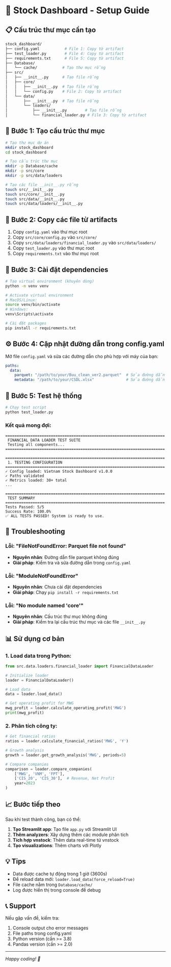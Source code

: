# 🚀 Stock Dashboard - Setup Guide

## 📋 Cấu trúc thư mục cần tạo

```bash
stock_dashboard/
├── config.yaml           # File 1: Copy từ artifact
├── test_loader.py        # File 4: Copy từ artifact  
├── requirements.txt      # File 5: Copy từ artifact
├── Database/
│   └── cache/           # Tạo thư mục rỗng
├── src/
│   ├── __init__.py      # Tạo file rỗng
│   ├── core/
│   │   ├── __init__.py  # Tạo file rỗng
│   │   └── config.py    # File 2: Copy từ artifact
│   └── data/
│       ├── __init__.py  # Tạo file rỗng
│       └── loaders/
│           ├── __init__.py        # Tạo file rỗng
│           └── financial_loader.py # File 3: Copy từ artifact
```

## 🔧 Bước 1: Tạo cấu trúc thư mục

```bash
# Tạo thư mục dự án
mkdir stock_dashboard
cd stock_dashboard

# Tạo cấu trúc thư mục
mkdir -p Database/cache
mkdir -p src/core
mkdir -p src/data/loaders

# Tạo các file __init__.py rỗng
touch src/__init__.py
touch src/core/__init__.py
touch src/data/__init__.py
touch src/data/loaders/__init__.py
```

## 📝 Bước 2: Copy các file từ artifacts

1. Copy `config.yaml` vào thư mục root
2. Copy `src/core/config.py` vào `src/core/`
3. Copy `src/data/loaders/financial_loader.py` vào `src/data/loaders/`
4. Copy `test_loader.py` vào thư mục root
5. Copy `requirements.txt` vào thư mục root

## 🔨 Bước 3: Cài đặt dependencies

```bash
# Tạo virtual environment (khuyên dùng)
python -m venv venv

# Activate virtual environment
# MacOS/Linux:
source venv/bin/activate
# Windows:
venv\Scripts\activate

# Cài đặt packages
pip install -r requirements.txt
```

## ⚙️ Bước 4: Cập nhật đường dẫn trong config.yaml

Mở file `config.yaml` và sửa các đường dẫn cho phù hợp với máy của bạn:

```yaml
paths:
  data:
    parquet: "/path/to/your/Buu_clean_ver2.parquet"  # Sửa đường dẫn này
    metadata: "/path/to/your/CSDL.xlsx"              # Sửa đường dẫn này
```

## 🧪 Bước 5: Test hệ thống

```bash
# Chạy test script
python test_loader.py
```

### Kết quả mong đợi:

```
======================================================================
 FINANCIAL DATA LOADER TEST SUITE
 Testing all components...
======================================================================

======================================================================
 1. TESTING CONFIGURATION
======================================================================
✓ Config loaded: Vietnam Stock Dashboard v1.0.0
✓ Paths validated
✓ Metrics loaded: 30+ total
...

======================================================================
 TEST SUMMARY
======================================================================
Tests Passed: 5/5
Success Rate: 100.0%
✅ ALL TESTS PASSED! System is ready to use.
```

## 🐛 Troubleshooting

### Lỗi: "FileNotFoundError: Parquet file not found"
- **Nguyên nhân**: Đường dẫn file parquet không đúng
- **Giải pháp**: Kiểm tra và sửa đường dẫn trong `config.yaml`

### Lỗi: "ModuleNotFoundError"
- **Nguyên nhân**: Chưa cài đặt dependencies
- **Giải pháp**: Chạy `pip install -r requirements.txt`

### Lỗi: "No module named 'core'"
- **Nguyên nhân**: Cấu trúc thư mục không đúng
- **Giải pháp**: Kiểm tra lại cấu trúc thư mục và các file `__init__.py`

## 📊 Sử dụng cơ bản

### 1. Load data trong Python:

```python
from src.data.loaders.financial_loader import FinancialDataLoader

# Initialize loader
loader = FinancialDataLoader()

# Load data
data = loader.load_data()

# Get operating profit for MWG
mwg_profit = loader.calculate_operating_profit('MWG')
print(mwg_profit)
```

### 2. Phân tích công ty:

```python
# Get financial ratios
ratios = loader.calculate_financial_ratios('MWG', 'Y')

# Growth analysis
growth = loader.get_growth_analysis('MWG', periods=5)

# Compare companies
comparison = loader.compare_companies(
    ['MWG', 'VNM', 'FPT'],
    ['CIS_20', 'CIS_30'],  # Revenue, Net Profit
    year=2023
)
```

## 📈 Bước tiếp theo

Sau khi test thành công, bạn có thể:

1. **Tạo Streamlit app**: Tạo file `app.py` với Streamlit UI
2. **Thêm analyzers**: Xây dựng thêm các module phân tích
3. **Tích hợp vnstock**: Thêm data real-time từ vnstock
4. **Tạo visualizations**: Thêm charts với Plotly

## 💡 Tips

- Data được cache tự động trong 1 giờ (3600s)
- Để reload data mới: `loader.load_data(force_reload=True)`
- File cache nằm trong `Database/cache/`
- Log được hiển thị trong console để debug

## 📞 Support

Nếu gặp vấn đề, kiểm tra:
1. Console output cho error messages
2. File paths trong config.yaml
3. Python version (cần >= 3.8)
4. Pandas version (cần >= 2.0)

---
*Happy coding! 🎉*